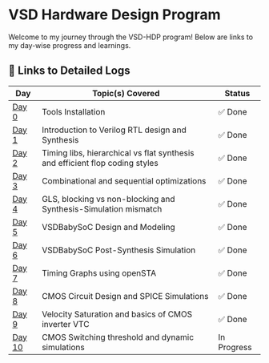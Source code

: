 # VSD Hardware Design Program

Welcome to my journey through the VSD-HDP program! Below are links to my day-wise progress and learnings.

## 🔽 Links to Detailed Logs

| Day  | Topic(s) Covered | Status |
|---|---|---|
| [Day 0](Day0/README.md) | Tools Installation | ✅ Done |
| [Day 1](Day1/README.md) | Introduction to Verilog RTL design and Synthesis | ✅ Done |
| [Day 2](Day2/README.md) | Timing libs, hierarchical vs flat synthesis and efficient flop coding styles | ✅ Done |
| [Day 3](Day3/README.md) | Combinational and sequential optimizations | ✅ Done |
| [Day 4](Day4/README.md) | GLS, blocking vs non-blocking and Synthesis-Simulation mismatch | ✅ Done |
| [Day 5](Day5/README.md) | VSDBabySoC Design and Modeling | ✅ Done |
| [Day 6](Day6/README.md) | VSDBabySoC Post-Synthesis Simulation | ✅ Done |
| [Day 7](Day7/README.md) | Timing Graphs using openSTA | ✅ Done |
| [Day 8](Day8/README.md) | CMOS Circuit Design and SPICE Simulations | ✅ Done |
| [Day 9](Day9/README.md) | Velocity Saturation and basics of CMOS inverter VTC | ✅ Done |
| [Day 10](Day10/README.md) | CMOS Switching threshold and dynamic simulations | In Progress |
